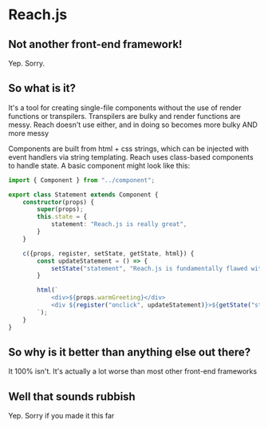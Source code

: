 # Reach.js

## Not another front-end framework!

Yep. Sorry.

## So what is it?

It's a tool for creating single-file components without the use of render functions or transpilers. Transpilers are bulky and render functions are messy. Reach doesn't use either, and in doing so becomes more bulky AND more messy

Components are built from html + css strings, which can be injected with event handlers via string templating. Reach uses class-based components to handle state. A basic component might look like this:

```ts
import { Component } from "../component";

export class Statement extends Component {
    constructor(props) {
        super(props);
        this.state = {
            statement: "Reach.js is really great",
        }
    }

    c({props, register, setState, getState, html}) {
        const updateStatement = () => {
            setState("statement", "Reach.js is fundamentally flawed with few redeeming qualities");
        }

        html(`
            <div>${props.warmGreeting}</div>
            <div ${register("onclick", updateStatement)}>${getState("statement")}</div>
        `);
    }
}
```

## So why is it better than anything else out there?

It 100% isn't. It's actually a lot worse than most other front-end frameworks

## Well that sounds rubbish

Yep. Sorry if you made it this far
